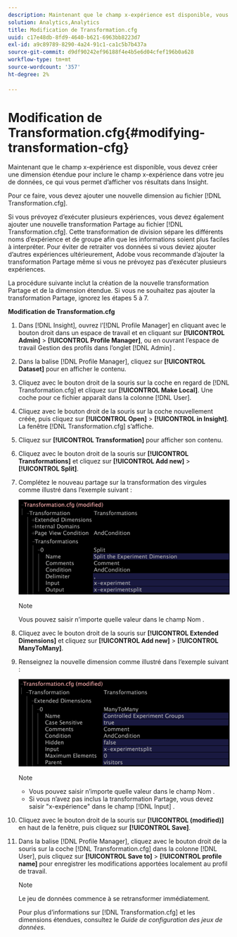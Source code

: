 ```yaml
---
description: Maintenant que le champ x-expérience est disponible, vous devez créer une dimension étendue pour inclure le champ x-expérience dans votre jeu de données, ce qui vous permet d’afficher vos résultats dans Insight.
solution: Analytics,Analytics
title: Modification de Transformation.cfg
uuid: c17e48db-8fd9-4640-b621-6963bb8223d7
exl-id: a9c89789-8290-4a24-91c1-ca1c5b7b437a
source-git-commit: d9df90242ef96188f4e4b5e6d04cfef196b0a628
workflow-type: tm+mt
source-wordcount: '357'
ht-degree: 2%

---
```


# Modification de Transformation.cfg{#modifying-transformation-cfg}

Maintenant que le champ x-expérience est disponible, vous devez créer une dimension étendue pour inclure le champ x-expérience dans votre jeu de données, ce qui vous permet d’afficher vos résultats dans Insight.

Pour ce faire, vous devez ajouter une nouvelle dimension au fichier [!DNL Transformation.cfg].

Si vous prévoyez d’exécuter plusieurs expériences, vous devez également ajouter une nouvelle transformation Partage au fichier [!DNL Transformation.cfg]. Cette transformation de division sépare les différents noms d’expérience et de groupe afin que les informations soient plus faciles à interpréter. Pour éviter de retraiter vos données si vous deviez ajouter d’autres expériences ultérieurement, Adobe vous recommande d’ajouter la transformation Partage même si vous ne prévoyez pas d’exécuter plusieurs expériences.

La procédure suivante inclut la création de la nouvelle transformation Partage et de la dimension étendue. Si vous ne souhaitez pas ajouter la transformation Partage, ignorez les étapes 5 à 7.

**Modification de Transformation.cfg**

1. Dans [!DNL Insight], ouvrez l’[!DNL Profile Manager] en cliquant avec le bouton droit dans un espace de travail et en cliquant sur **[!UICONTROL Admin]** > **[!UICONTROL Profile Manager]**, ou en ouvrant l’espace de travail Gestion des profils dans l’onglet [!DNL Admin] .
1. Dans la balise [!DNL Profile Manager], cliquez sur **[!UICONTROL Dataset]** pour en afficher le contenu.
1. Cliquez avec le bouton droit de la souris sur la coche en regard de [!DNL Transformation.cfg] et cliquez sur **[!UICONTROL Make Local]**. Une coche pour ce fichier apparaît dans la colonne [!DNL User].
1. Cliquez avec le bouton droit de la souris sur la coche nouvellement créée, puis cliquez sur **[!UICONTROL Open]** > **[!UICONTROL in Insight]**. La fenêtre [!DNL Transformation.cfg] s’affiche.
1. Cliquez sur **[!UICONTROL Transformation]** pour afficher son contenu.
1. Cliquez avec le bouton droit de la souris sur **[!UICONTROL Transformations]** et cliquez sur **[!UICONTROL Add new]** > **[!UICONTROL Split]**.
1. Complétez le nouveau partage sur la transformation des virgules comme illustré dans l’exemple suivant :

   ![Infos sur l’étape](assets/New_split_transformation.png)

   >[!NOTE]
   >
   >Vous pouvez saisir n’importe quelle valeur dans le champ Nom .

1. Cliquez avec le bouton droit de la souris sur **[!UICONTROL Extended Dimensions]** et cliquez sur **[!UICONTROL Add new]** > **[!UICONTROL ManyToMany]**.
1. Renseignez la nouvelle dimension comme illustré dans l’exemple suivant :

   ![Infos sur l’étape](assets/New_Dimension_controlled_experiment_groups.png)

   >[!NOTE]
   >
   >* Vous pouvez saisir n’importe quelle valeur dans le champ Nom .
   >* Si vous n’avez pas inclus la transformation Partage, vous devez saisir &quot;x-expérience&quot; dans le champ [!DNL Input] .


1. Cliquez avec le bouton droit de la souris sur **[!UICONTROL (modified)]** en haut de la fenêtre, puis cliquez sur **[!UICONTROL Save]**.
1. Dans la balise [!DNL Profile Manager], cliquez avec le bouton droit de la souris sur la coche [!DNL Transformation.cfg] dans la colonne [!DNL User], puis cliquez sur **[!UICONTROL Save to]** > **[!UICONTROL profile name]** pour enregistrer les modifications apportées localement au profil de travail.

   >[!NOTE]
   >
   >Le jeu de données commence à se retransformer immédiatement.

   Pour plus d’informations sur [!DNL Transformation.cfg] et les dimensions étendues, consultez le *Guide de configuration des jeux de données*.
